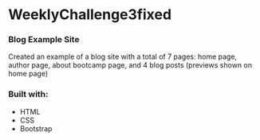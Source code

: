 # WeeklyChallenge3fixed
<h3>Blog Example Site</h3>
Created an example of a blog site with a total of 7 pages: home page, author page, about bootcamp page, and 4 blog posts (previews shown on home page)
<br>
<h3>Built with:</h3>
<ul>
  <li>HTML</li>
  <li>CSS</li>
  <li>Bootstrap</li>
</ul>
  
